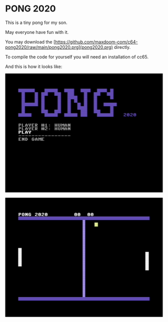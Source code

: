 # PONG 2020

This is a tiny pong for my son.

May everyone have fun with it.

You may download the [https://github.com/maxdoom-com/c64-pong2020/raw/main/pong2020.prg](pong2020.prg) directly.

To compile the code for yourself you will need an installation of cc65.

And this is how it looks like:

![docs/screeny-1.png](docs/screeny-1.png)

![docs/screeny-2.png](docs/screeny-2.png)

